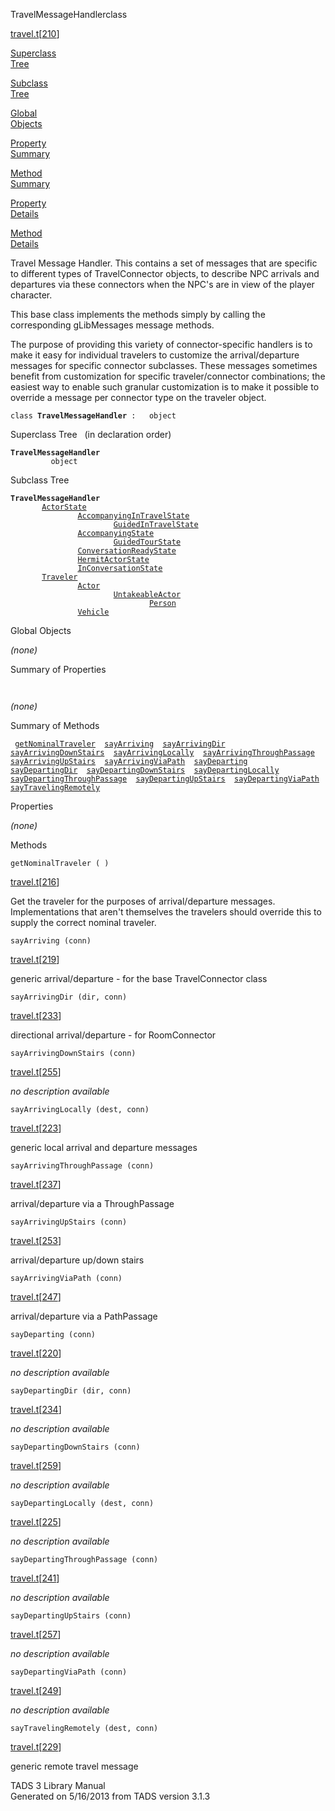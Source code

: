 <span class="title">TravelMessageHandler</span><span class="type">class</span>

[travel.t](../file/travel.t.html)\[[210](../source/travel.t.html#210)\]

[Superclass  
Tree](#_SuperClassTree_)

[Subclass  
Tree](#_SubClassTree_)

[Global  
Objects](#_ObjectSummary_)

[Property  
Summary](#_PropSummary_)

[Method  
Summary](#_MethodSummary_)

[Property  
Details](#_Properties_)

[Method  
Details](#_Methods_)

<div class="fdesc">

Travel Message Handler. This contains a set of messages that are
specific to different types of TravelConnector objects, to describe NPC
arrivals and departures via these connectors when the NPC's are in view
of the player character.

This base class implements the methods simply by calling the
corresponding gLibMessages message methods.

The purpose of providing this variety of connector-specific handlers is
to make it easy for individual travelers to customize the
arrival/departure messages for specific connector subclasses. These
messages sometimes benefit from customization for specific
traveler/connector combinations; the easiest way to enable such granular
customization is to make it possible to override a message per connector
type on the traveler object.

`class `**`TravelMessageHandler`**` :   object`

</div>

<span id="_SuperClassTree_"></span>

<div class="mjhd">

<span class="hdln">Superclass Tree</span>   (in declaration order)

</div>

**`TravelMessageHandler`**  
`         object`  
<span id="_SubClassTree_"></span>

<div class="mjhd">

<span class="hdln">Subclass Tree</span>  

</div>

**`TravelMessageHandler`**  
`         `[`ActorState`](../object/ActorState.html)  
`                 `[`AccompanyingInTravelState`](../object/AccompanyingInTravelState.html)  
`                         `[`GuidedInTravelState`](../object/GuidedInTravelState.html)  
`                 `[`AccompanyingState`](../object/AccompanyingState.html)  
`                         `[`GuidedTourState`](../object/GuidedTourState.html)  
`                 `[`ConversationReadyState`](../object/ConversationReadyState.html)  
`                 `[`HermitActorState`](../object/HermitActorState.html)  
`                 `[`InConversationState`](../object/InConversationState.html)  
`         `[`Traveler`](../object/Traveler.html)  
`                 `[`Actor`](../object/Actor.html)  
`                         `[`UntakeableActor`](../object/UntakeableActor.html)  
`                                 `[`Person`](../object/Person.html)  
`                 `[`Vehicle`](../object/Vehicle.html)  
<span id="_ObjectSummary_"></span>

<div class="mjhd">

<span class="hdln">Global Objects</span>  

</div>

*(none)* <span id="_PropSummary_"></span>

<div class="mjhd">

<span class="hdln">Summary of Properties</span>  

</div>

` `

*(none)* <span id="_MethodSummary_"></span>

<div class="mjhd">

<span class="hdln">Summary of Methods</span>  

</div>

` `[`getNominalTraveler`](#getNominalTraveler)`  `[`sayArriving`](#sayArriving)`  `[`sayArrivingDir`](#sayArrivingDir)`  `[`sayArrivingDownStairs`](#sayArrivingDownStairs)`  `[`sayArrivingLocally`](#sayArrivingLocally)`  `[`sayArrivingThroughPassage`](#sayArrivingThroughPassage)`  `[`sayArrivingUpStairs`](#sayArrivingUpStairs)`  `[`sayArrivingViaPath`](#sayArrivingViaPath)`  `[`sayDeparting`](#sayDeparting)`  `[`sayDepartingDir`](#sayDepartingDir)`  `[`sayDepartingDownStairs`](#sayDepartingDownStairs)`  `[`sayDepartingLocally`](#sayDepartingLocally)`  `[`sayDepartingThroughPassage`](#sayDepartingThroughPassage)`  `[`sayDepartingUpStairs`](#sayDepartingUpStairs)`  `[`sayDepartingViaPath`](#sayDepartingViaPath)`  `[`sayTravelingRemotely`](#sayTravelingRemotely)`  `

<span id="_Properties_"></span>

<div class="mjhd">

<span class="hdln">Properties</span>  

</div>

*(none)* <span id="_Methods_"></span>

<div class="mjhd">

<span class="hdln">Methods</span>  

</div>

<span id="getNominalTraveler"></span>

`getNominalTraveler ( )`

[travel.t](../file/travel.t.html)\[[216](../source/travel.t.html#216)\]

<div class="desc">

Get the traveler for the purposes of arrival/departure messages.
Implementations that aren't themselves the travelers should override
this to supply the correct nominal traveler.

</div>

<span id="sayArriving"></span>

`sayArriving (conn)`

[travel.t](../file/travel.t.html)\[[219](../source/travel.t.html#219)\]

<div class="desc">

generic arrival/departure - for the base TravelConnector class

</div>

<span id="sayArrivingDir"></span>

`sayArrivingDir (dir, conn)`

[travel.t](../file/travel.t.html)\[[233](../source/travel.t.html#233)\]

<div class="desc">

directional arrival/departure - for RoomConnector

</div>

<span id="sayArrivingDownStairs"></span>

`sayArrivingDownStairs (conn)`

[travel.t](../file/travel.t.html)\[[255](../source/travel.t.html#255)\]

<div class="desc">

*no description available*

</div>

<span id="sayArrivingLocally"></span>

`sayArrivingLocally (dest, conn)`

[travel.t](../file/travel.t.html)\[[223](../source/travel.t.html#223)\]

<div class="desc">

generic local arrival and departure messages

</div>

<span id="sayArrivingThroughPassage"></span>

`sayArrivingThroughPassage (conn)`

[travel.t](../file/travel.t.html)\[[237](../source/travel.t.html#237)\]

<div class="desc">

arrival/departure via a ThroughPassage

</div>

<span id="sayArrivingUpStairs"></span>

`sayArrivingUpStairs (conn)`

[travel.t](../file/travel.t.html)\[[253](../source/travel.t.html#253)\]

<div class="desc">

arrival/departure up/down stairs

</div>

<span id="sayArrivingViaPath"></span>

`sayArrivingViaPath (conn)`

[travel.t](../file/travel.t.html)\[[247](../source/travel.t.html#247)\]

<div class="desc">

arrival/departure via a PathPassage

</div>

<span id="sayDeparting"></span>

`sayDeparting (conn)`

[travel.t](../file/travel.t.html)\[[220](../source/travel.t.html#220)\]

<div class="desc">

*no description available*

</div>

<span id="sayDepartingDir"></span>

`sayDepartingDir (dir, conn)`

[travel.t](../file/travel.t.html)\[[234](../source/travel.t.html#234)\]

<div class="desc">

*no description available*

</div>

<span id="sayDepartingDownStairs"></span>

`sayDepartingDownStairs (conn)`

[travel.t](../file/travel.t.html)\[[259](../source/travel.t.html#259)\]

<div class="desc">

*no description available*

</div>

<span id="sayDepartingLocally"></span>

`sayDepartingLocally (dest, conn)`

[travel.t](../file/travel.t.html)\[[225](../source/travel.t.html#225)\]

<div class="desc">

*no description available*

</div>

<span id="sayDepartingThroughPassage"></span>

`sayDepartingThroughPassage (conn)`

[travel.t](../file/travel.t.html)\[[241](../source/travel.t.html#241)\]

<div class="desc">

*no description available*

</div>

<span id="sayDepartingUpStairs"></span>

`sayDepartingUpStairs (conn)`

[travel.t](../file/travel.t.html)\[[257](../source/travel.t.html#257)\]

<div class="desc">

*no description available*

</div>

<span id="sayDepartingViaPath"></span>

`sayDepartingViaPath (conn)`

[travel.t](../file/travel.t.html)\[[249](../source/travel.t.html#249)\]

<div class="desc">

*no description available*

</div>

<span id="sayTravelingRemotely"></span>

`sayTravelingRemotely (dest, conn)`

[travel.t](../file/travel.t.html)\[[229](../source/travel.t.html#229)\]

<div class="desc">

generic remote travel message

</div>

<div class="ftr">

TADS 3 Library Manual  
Generated on 5/16/2013 from TADS version 3.1.3

</div>
